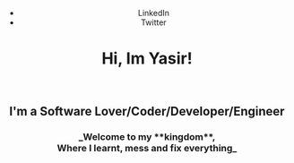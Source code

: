 <header align="center" display="flex">
  <nav>
    <ul>
      <li><a>LinkedIn</a></li>
      <li><a>Twitter</a></li>
    </ul>
  </nav>
  <h1> Hi, Im Yasir! </h1><br />
  <h2> I'm a Software Lover/Coder/Developer/Engineer </h2>
  <h3> _Welcome to my **kingdom**,<br /> Where I learnt, mess and fix everything_ </h3>
</header>


